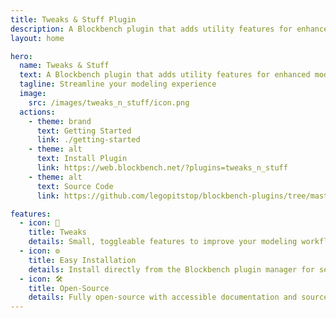 ```yaml
---
title: Tweaks & Stuff Plugin
description: A Blockbench plugin that adds utility features for enhanced modeling workflows.
layout: home

hero:
  name: Tweaks & Stuff
  text: A Blockbench plugin that adds utility features for enhanced modeling workflows.
  tagline: Streamline your modeling experience
  image:
    src: /images/tweaks_n_stuff/icon.png
  actions:
    - theme: brand
      text: Getting Started
      link: ./getting-started
    - theme: alt
      text: Install Plugin
      link: https://web.blockbench.net/?plugins=tweaks_n_stuff
    - theme: alt
      text: Source Code
      link: https://github.com/legopitstop/blockbench-plugins/tree/master/src/tweaks_n_stuff

features:
  - icon: 🔧
    title: Tweaks
    details: Small, toggleable features to improve your modeling workflow.
  - icon: ⚙️
    title: Easy Installation
    details: Install directly from the Blockbench plugin manager for seamless setup.
  - icon: 🛠️
    title: Open-Source
    details: Fully open-source with accessible documentation and source code.
---
```

